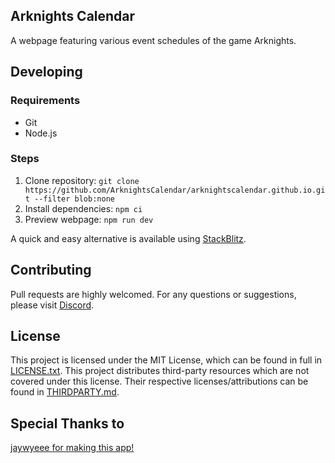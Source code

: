 ## Arknights Calendar
A webpage featuring various event schedules of the game Arknights.

## Developing
### Requirements
* Git
* Node.js

### Steps
1. Clone repository: `git clone https://github.com/ArknightsCalendar/arknightscalendar.github.io.git --filter blob:none`
2. Install dependencies: `npm ci`
3. Preview webpage: `npm run dev`

A quick and easy alternative is available using [StackBlitz](https://stackblitz.com/~/github.com/ArknightsCalendar/arknights-calendar).

## Contributing
Pull requests are highly welcomed. For any questions or suggestions, please visit [Discord](https://discord.gg/BmZmcc9j2z).

## License
This project is licensed under the MIT License, which can be found in full in [LICENSE.txt](LICENSE.txt). This project distributes third-party resources which are not covered under this license. Their respective licenses/attributions can be found in [THIRDPARTY.md](THIRDPARTY.md).

## Special Thanks to 

[jaywyeee for making this app!](https://github.com/jaywyeee/arknights-calendar)


